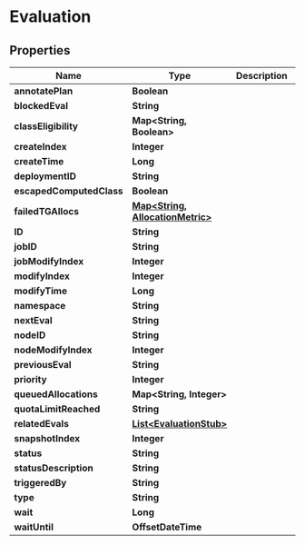 

# Evaluation


## Properties

Name | Type | Description | Notes
------------ | ------------- | ------------- | -------------
**annotatePlan** | **Boolean** |  |  [optional]
**blockedEval** | **String** |  |  [optional]
**classEligibility** | **Map&lt;String, Boolean&gt;** |  |  [optional]
**createIndex** | **Integer** |  |  [optional]
**createTime** | **Long** |  |  [optional]
**deploymentID** | **String** |  |  [optional]
**escapedComputedClass** | **Boolean** |  |  [optional]
**failedTGAllocs** | [**Map&lt;String, AllocationMetric&gt;**](AllocationMetric.md) |  |  [optional]
**ID** | **String** |  |  [optional]
**jobID** | **String** |  |  [optional]
**jobModifyIndex** | **Integer** |  |  [optional]
**modifyIndex** | **Integer** |  |  [optional]
**modifyTime** | **Long** |  |  [optional]
**namespace** | **String** |  |  [optional]
**nextEval** | **String** |  |  [optional]
**nodeID** | **String** |  |  [optional]
**nodeModifyIndex** | **Integer** |  |  [optional]
**previousEval** | **String** |  |  [optional]
**priority** | **Integer** |  |  [optional]
**queuedAllocations** | **Map&lt;String, Integer&gt;** |  |  [optional]
**quotaLimitReached** | **String** |  |  [optional]
**relatedEvals** | [**List&lt;EvaluationStub&gt;**](EvaluationStub.md) |  |  [optional]
**snapshotIndex** | **Integer** |  |  [optional]
**status** | **String** |  |  [optional]
**statusDescription** | **String** |  |  [optional]
**triggeredBy** | **String** |  |  [optional]
**type** | **String** |  |  [optional]
**wait** | **Long** |  |  [optional]
**waitUntil** | **OffsetDateTime** |  |  [optional]



